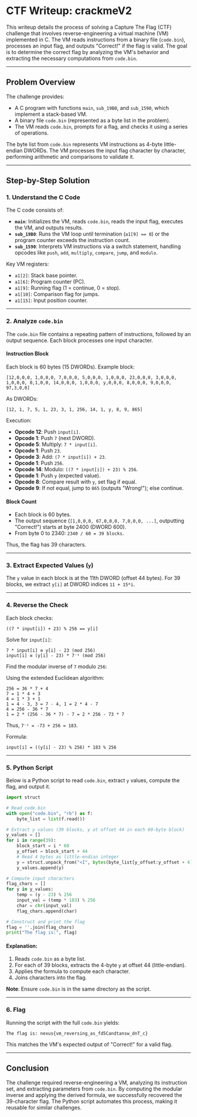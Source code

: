 # CTF Writeup: crackmeV2

This writeup details the process of solving a Capture The Flag (CTF) challenge that involves reverse-engineering a virtual machine (VM) implemented in C. The VM reads instructions from a binary file (`code.bin`), processes an input flag, and outputs "Correct!" if the flag is valid. The goal is to determine the correct flag by analyzing the VM's behavior and extracting the necessary computations from `code.bin`.

---

## Problem Overview

The challenge provides:

- A C program with functions `main`, `sub_19B0`, and `sub_1590`, which implement a stack-based VM.
- A binary file `code.bin` (represented as a byte list in the problem).
- The VM reads `code.bin`, prompts for a flag, and checks it using a series of operations.

The byte list from `code.bin` represents VM instructions as 4-byte little-endian DWORDs. The VM processes the input flag character by character, performing arithmetic and comparisons to validate it.

---

## Step-by-Step Solution

### 1. Understand the C Code

The C code consists of:

- **`main`**: Initializes the VM, reads `code.bin`, reads the input flag, executes the VM, and outputs results.
- **`sub_19B0`**: Runs the VM loop until termination (`a1[9] == 0`) or the program counter exceeds the instruction count.
- **`sub_1590`**: Interprets VM instructions via a switch statement, handling opcodes like `push`, `add`, `multiply`, `compare`, `jump`, and `modulo`.

Key VM registers:

- `a1[2]`: Stack base pointer.
- `a1[6]`: Program counter (PC).
- `a1[9]`: Running flag (1 = continue, 0 = stop).
- `a1[10]`: Comparison flag for jumps.
- `a1[15]`: Input position counter.

---

### 2. Analyze `code.bin`

The `code.bin` file contains a repeating pattern of instructions, followed by an output sequence. Each block processes one input character.

#### Instruction Block

Each block is 60 bytes (15 DWORDs). Example block:

```
[12,0,0,0, 1,0,0,0, 7,0,0,0, 5,0,0,0, 1,0,0,0, 23,0,0,0, 3,0,0,0, 1,0,0,0, 0,1,0,0, 14,0,0,0, 1,0,0,0, y,0,0,0, 8,0,0,0, 9,0,0,0, 97,3,0,0]
```

As DWORDs:

```
[12, 1, 7, 5, 1, 23, 3, 1, 256, 14, 1, y, 8, 9, 865]
```

Execution:

- **Opcode 12**: Push `input[i]`.
- **Opcode 1**: Push `7` (next DWORD).
- **Opcode 5**: Multiply: `7 * input[i]`.
- **Opcode 1**: Push `23`.
- **Opcode 3**: Add: `(7 * input[i]) + 23`.
- **Opcode 1**: Push `256`.
- **Opcode 14**: Modulo: `((7 * input[i]) + 23) % 256`.
- **Opcode 1**: Push `y` (expected value).
- **Opcode 8**: Compare result with `y`, set flag if equal.
- **Opcode 9**: If not equal, jump to `865` (outputs "Wrong!"); else continue.

#### Block Count

- Each block is 60 bytes.
- The output sequence (`[1,0,0,0, 67,0,0,0, 7,0,0,0, ...]`, outputting "Correct!") starts at byte 2400 (DWORD 600).
- From byte 0 to 2340: `2340 / 60 = 39 blocks`.

Thus, the flag has 39 characters.

---

### 3. Extract Expected Values (`y`)

The `y` value in each block is at the 11th DWORD (offset 44 bytes). For 39 blocks, we extract `y[i]` at DWORD indices `11 + 15*i`.

---

### 4. Reverse the Check

Each block checks:

```
((7 * input[i]) + 23) % 256 == y[i]
```

Solve for `input[i]`:

```
7 * input[i] ≡ y[i] - 23 (mod 256)
input[i] ≡ (y[i] - 23) * 7⁻¹ (mod 256)
```

Find the modular inverse of `7` modulo `256`:

Using the extended Euclidean algorithm:

```
256 = 36 * 7 + 4
7 = 1 * 4 + 3
4 = 1 * 3 + 1
1 = 4 - 3, 3 = 7 - 4, 1 = 2 * 4 - 7
4 = 256 - 36 * 7
1 = 2 * (256 - 36 * 7) - 7 = 2 * 256 - 73 * 7
```

Thus, `7⁻¹ = -73 + 256 = 183`.

Formula:

```
input[i] = ((y[i] - 23) % 256) * 183 % 256
```

---

### 5. Python Script

Below is a Python script to read `code.bin`, extract `y` values, compute the flag, and output it.

```python
import struct

# Read code.bin
with open("code.bin", "rb") as f:
    byte_list = list(f.read())

# Extract y values (39 blocks, y at offset 44 in each 60-byte block)
y_values = []
for i in range(39):
    block_start = i * 60
    y_offset = block_start + 44
    # Read 4 bytes as little-endian integer
    y = struct.unpack_from("<I", bytes(byte_list[y_offset:y_offset + 4]))[0]
    y_values.append(y)

# Compute input characters
flag_chars = []
for y in y_values:
    temp = (y - 23) % 256
    input_val = (temp * 183) % 256
    char = chr(input_val)
    flag_chars.append(char)

# Construct and print the flag
flag = ''.join(flag_chars)
print("The flag is:", flag)
```

#### Explanation:

1. Reads `code.bin` as a byte list.
2. For each of 39 blocks, extracts the 4-byte `y` at offset 44 (little-endian).
3. Applies the formula to compute each character.
4. Joins characters into the flag.

**Note**: Ensure `code.bin` is in the same directory as the script.

---

### 6. Flag

Running the script with the full `code.bin` yields:

```
The flag is: nexus{vm_reversing_as_fd5Candtansw_dnT_c}
```

This matches the VM's expected output of "Correct!" for a valid flag.

---

## Conclusion

The challenge required reverse-engineering a VM, analyzing its instruction set, and extracting parameters from `code.bin`. By computing the modular inverse and applying the derived formula, we successfully recovered the 39-character flag. The Python script automates this process, making it reusable for similar challenges.
